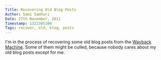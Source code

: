 ```yaml
---
Title: Recovering Old Blog Posts
Author: Sami Samhuri
Date: 27th November, 2011
Timestamp: 1322385300
Tags: recover, old, blog, posts
---
```


I'm in the process of recovering some old blog posts from the [Wayback Machine](http://web.archive.org).
Some of them might be culled, because nobody cares about my old blog posts except for me.

